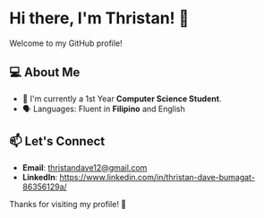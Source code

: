 # Hi there, I'm Thristan! 👋

Welcome to my GitHub profile!

## 💻 About Me
<!--
- 🌱 I’m learning: **C, Java, Python, HTML/CSS, JavaScript**
-->
- 🎨 I'm currently a 1st Year **Computer Science Student**.
- 🗣️ Languages: Fluent in **Filipino** and English
<!--
## 🔧 Tools & Technologies
- **Languages**: C, Java, Python, HTML/CSS, JavaScript
- **Design Tools**: Adobe Photoshop, Illustrator
- **Version Control**: Git, GitHub
-->
## 📫 Let's Connect
- **Email**: thristandave12@gmail.com
- **LinkedIn**: https://www.linkedin.com/in/thristan-dave-bumagat-86356129a/

Thanks for visiting my profile! 🚀

<!--
**3stannn/3stannn** is a ✨ _special_ ✨ repository because its `README.md` (this file) appears on your GitHub profile.

Here are some ideas to get you started:

- 🔭 I’m currently working on ...
- 🌱 I’m currently learning ...
- 👯 I’m looking to collaborate on ...
- 🤔 I’m looking for help with ...
- 💬 Ask me about ...
- 📫 How to reach me: ...
- 😄 Pronouns: ...
- ⚡ Fun fact: ...
-->
